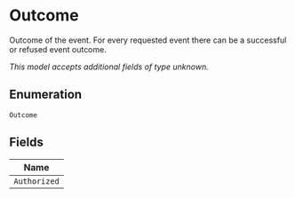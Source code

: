 
# Outcome

Outcome of the event. For every requested event there can be a successful or refused event outcome.

*This model accepts additional fields of type unknown.*

## Enumeration

`Outcome`

## Fields

| Name |
|  --- |
| `Authorized` |

